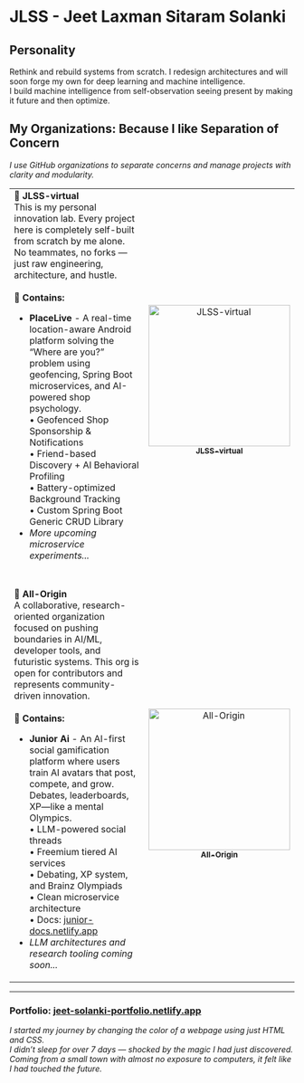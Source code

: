 # JLSS - Jeet Laxman Sitaram Solanki

## Personality
Rethink and rebuild systems from scratch. I redesign architectures and will soon forge my own for deep learning and machine intelligence.  
I build machine intelligence from self-observation seeing present by making it future and then optimize.

## My Organizations: Because I like Separation of Concern
_I use GitHub organizations to separate concerns and manage projects with clarity and modularity._

<table>
  <tr>
    <td align="left" valign="middle" width="70%">
      <b>🔹 JLSS-virtual</b><br/>
      This is my personal innovation lab. Every project here is completely self-built from scratch by me alone. No teammates, no forks — just raw engineering, architecture, and hustle.<br/><br/>
      <b>🧩 Contains:</b>
      <ul>
        <li><b>PlaceLive</b> - A real-time location-aware Android platform solving the “Where are you?” problem using geofencing, Spring Boot microservices, and AI-powered shop psychology.<br/>
          • Geofenced Shop Sponsorship & Notifications<br/>
          • Friend-based Discovery + AI Behavioral Profiling<br/>
          • Battery-optimized Background Tracking<br/>
          • Custom Spring Boot Generic CRUD Library<br/>
        </li>
        <li><i>More upcoming microservice experiments...</i></li>
      </ul>
    </td>
    <td align="center" valign="middle" width="30%">
      <a href="https://github.com/JLSS-virtual">
         <img src="https://github.com/JLSS-virtual.png" width="250" alt="JLSS-virtual"/><br/>
        <sub><b>JLSS-virtual</b></sub>
      </a>
    </td>
  </tr>

  <tr><td colspan="2"><br/></td></tr>

  <tr>
    <td align="left" valign="middle" width="70%">
      <b>🔹 All-Origin</b><br/>
      A collaborative, research-oriented organization focused on pushing boundaries in AI/ML, developer tools, and futuristic systems. This org is open for contributors and represents community-driven innovation.<br/><br/>
      <b>🧩 Contains:</b>
      <ul>
        <li><b>Junior Ai</b> - An AI-first social gamification platform where users train AI avatars that post, compete, and grow. Debates, leaderboards, XP—like a mental Olympics.<br/>
          • LLM-powered social threads<br/>
          • Freemium tiered AI services<br/>
          • Debating, XP system, and Brainz Olympiads<br/>
          • Clean microservice architecture<br/>
          • Docs: <a href="https://junior-docs.netlify.app" target="_blank">junior-docs.netlify.app</a>
        </li>
        <li><i>LLM architectures and research tooling coming soon...</i></li>
      </ul>
    </td>
    <td align="center" valign="middle" width="30%">
      <a href="https://github.com/All-Origin">
        <img src="https://github.com/All-Origin.png" width="250"  alt="All-Origin"/><br/>
        <sub><b>All-Origin</b></sub>
      </a>
    </td>
  </tr>
</table>

---

### Portfolio: [jeet-solanki-portfolio.netlify.app](https://jeet-solanki-portfolio.netlify.app)
_I started my journey by changing the color of a webpage using just HTML and CSS.  
I didn’t sleep for over 7 days — shocked by the magic I had just discovered.  
Coming from a small town with almost no exposure to computers, it felt like I had touched the future._
